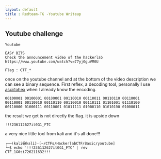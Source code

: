 ```yaml
---
layout: default
title : Redteam-TG -Youtube Writeup
---
```


## Youtube challenge

```
Youtube

EASY BITS
Check the announcement video of the hackerlab https://www.youtube.com/watch?v=77yjGguVM0U

Flag : CTF_*

```
once on the youtube channel and at the bottom of the video description we can see a binary sequence.
First reflex, a decoding tool, personally I use [asciitohex](https://www.asciitohex.com/) when I already know the encoding.

```
00100001 00100001 00100001 00110010 00110011 00110110 00110001 00110001 00110010 00110110 00110010 00110111 01101001 01110100 00110000 01000111 00110001 01011111 01000110 01010100 01000011
```
the result we get is not directly the flag. it is upside down

```
!!!236112627it0G1_FTC
```
a very nice little tool from kali and it's all done!!!

```
┌──(kali㉿kali)-[~/CTFs/HackerlabCTF/Basic/youtube]
└─$ echo '!!!236112627it0G1_FTC' | rev
CTF_1G0ti726211632!!!         
```
